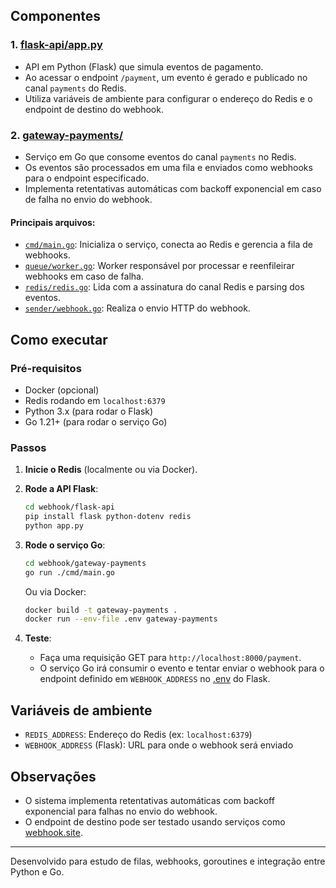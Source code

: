 
## Componentes

### 1. [flask-api/app.py](webhook/flask-api/app.py)

- API em Python (Flask) que simula eventos de pagamento.
- Ao acessar o endpoint `/payment`, um evento é gerado e publicado no canal `payments` do Redis.
- Utiliza variáveis de ambiente para configurar o endereço do Redis e o endpoint de destino do webhook.

### 2. [gateway-payments/](webhook/gateway-payments/)

- Serviço em Go que consome eventos do canal `payments` no Redis.
- Os eventos são processados em uma fila e enviados como webhooks para o endpoint especificado.
- Implementa retentativas automáticas com backoff exponencial em caso de falha no envio do webhook.

#### Principais arquivos:

- [`cmd/main.go`](webhook/gateway-payments/cmd/main.go): Inicializa o serviço, conecta ao Redis e gerencia a fila de webhooks.
- [`queue/worker.go`](webhook/gateway-payments/queue/worker.go): Worker responsável por processar e reenfileirar webhooks em caso de falha.
- [`redis/redis.go`](webhook/gateway-payments/redis/redis.go): Lida com a assinatura do canal Redis e parsing dos eventos.
- [`sender/webhook.go`](webhook/gateway-payments/sender/webhook.go): Realiza o envio HTTP do webhook.

## Como executar

### Pré-requisitos

- Docker (opcional)
- Redis rodando em `localhost:6379`
- Python 3.x (para rodar o Flask)
- Go 1.21+ (para rodar o serviço Go)

### Passos

1. **Inicie o Redis** (localmente ou via Docker).
2. **Rode a API Flask**:
    ```sh
    cd webhook/flask-api
    pip install flask python-dotenv redis
    python app.py
    ```
3. **Rode o serviço Go**:
    ```sh
    cd webhook/gateway-payments
    go run ./cmd/main.go
    ```
   Ou via Docker:
    ```sh
    docker build -t gateway-payments .
    docker run --env-file .env gateway-payments
    ```

4. **Teste**:
    - Faça uma requisição GET para `http://localhost:8000/payment`.
    - O serviço Go irá consumir o evento e tentar enviar o webhook para o endpoint definido em `WEBHOOK_ADDRESS` no [.env](http://_vscodecontentref_/6) do Flask.

## Variáveis de ambiente

- `REDIS_ADDRESS`: Endereço do Redis (ex: `localhost:6379`)
- `WEBHOOK_ADDRESS` (Flask): URL para onde o webhook será enviado

## Observações

- O sistema implementa retentativas automáticas com backoff exponencial para falhas no envio do webhook.
- O endpoint de destino pode ser testado usando serviços como [webhook.site](https://webhook.site/).

---

Desenvolvido para estudo de filas, webhooks, goroutines e integração entre Python e Go.